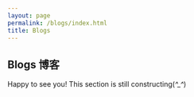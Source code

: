 ```yaml
---
layout: page
permalink: /blogs/index.html
title: Blogs
---
```


## Blogs 博客

Happy to see you! This section is still constructing(*^_^*)

<br>